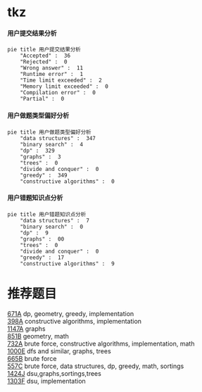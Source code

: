 # tkz

<!-- tabs:start -->



#### **用户提交结果分析**

```mermaid
pie title 用户提交结果分析
    "Accepted" :  36
    "Rejected" :  0
    "Wrong answer" :  11
    "Runtime error" :  1
    "Time limit exceeded" :  2
    "Memory limit exceeded" :  0
    "Compilation error" :  0
    "Partial" :  0
```

#### **用户做题类型偏好分析**

```mermaid
pie title 用户做题类型偏好分析
    "data structures" :  347
    "binary search" :  4
    "dp" :  329
    "graphs" :  3
    "trees" :  0
    "divide and conquer" :  0
    "greedy" :  349
    "constructive algorithms" :  0
```
#### **用户错题知识点分析**

```mermaid
pie title 用户错题知识点分析
    "data structures" :  7
    "binary search" :  0
    "dp" :  9
    "graphs" :  00
    "trees" :  0
    "divide and conquer" :  0
    "greedy" :  17
    "constructive algorithms" :  9
```



<!-- tabs:end -->
# 推荐题目
[671A](https://codeforces.com/contest/671/problem/A)		dp,
                        geometry,
                        greedy,
                        implementation		  
[398A](https://codeforces.com/contest/398/problem/A)		constructive algorithms,
                        implementation		  
[1147A](https://codeforces.com/contest/1147/problem/A)		graphs		  
[851B](https://codeforces.com/contest/851/problem/B)		geometry,
                        math		  
[732A](https://codeforces.com/contest/732/problem/A)		brute force,
                        constructive algorithms,
                        implementation,
                        math		  
[1000E](https://codeforces.com/contest/1000/problem/E)		dfs and similar,
                        graphs,
                        trees		  
[665B](https://codeforces.com/contest/665/problem/B)		brute force		  
[557C](https://codeforces.com/contest/557/problem/C)		brute force,
                        data structures,
                        dp,
                        greedy,
                        math,
                        sortings		  
[1424J](https://codeforces.com/contest/1424/problem/J)		dsu,graphs,sortings,trees		  
[1303F](https://codeforces.com/contest/1303/problem/F)		dsu,
                        implementation		  
